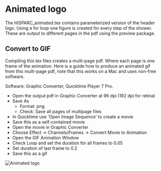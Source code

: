 Animated logo
=============

The HiSPARC_animated.tex contains parameterized version of the header
logo. Using a for loop one figure is created for every step of the
shower. These are output to different pages in the pdf using the preview
package.


Convert to GIF
--------------

Compiling this tex files creates a multi-page pdf. Where each page is
one frame of the animation. Here is a guide how to produce an animated
gif from this multi-page pdf, note that this works on a Mac and uses
non-free software.

Software: Graphic Converter, Quicktime Player 7 Pro.

- Open the output pdf in Graphic Converter at 96 dpi (192 dpi for retina)
- Save As
    - Format: png
    - Check: Save all pages of multipage files
- In Quicktime use 'Open Image Sequence' to create a movie
- Save this as a self-contained movie
- Open the movie in Graphic Converter
- Choose Effect -> Channels/Frames -> Convert Movie to Animation
- Open the GIF Animation Window
- Check Loop and set the duration for all frames to 0.05
- Set duration of last frame to 0.2
- Save this as a gif


![Animated logo](https://raw.github.com/HiSPARC/logo/animated/animated/HiSPARC_animated.gif)
